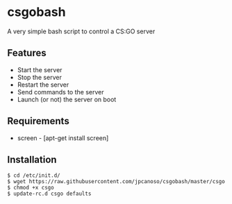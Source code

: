 # csgobash
A very simple bash script to control a CS:GO server

## Features
* Start the server
* Stop the server
* Restart the server
* Send commands to the server
* Launch (or not) the server on boot

## Requirements
* screen - [apt-get install screen]

## Installation
```console
$ cd /etc/init.d/
$ wget https://raw.githubusercontent.com/jpcanoso/csgobash/master/csgo
$ chmod +x csgo
$ update-rc.d csgo defaults
```
